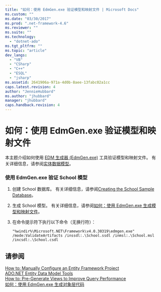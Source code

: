 ```yaml
---
title: "如何：使用 EdmGen.exe 验证模型和映射文件 | Microsoft Docs"
ms.custom: ""
ms.date: "03/30/2017"
ms.prod: ".net-framework-4.6"
ms.reviewer: ""
ms.suite: ""
ms.technology: 
  - "dotnet-ado"
ms.tgt_pltfrm: ""
ms.topic: "article"
dev_langs: 
  - "VB"
  - "CSharp"
  - "C++"
  - "ESQL"
  - "jsharp"
ms.assetid: 2641906a-971a-4d0b-8aee-13fabc02a1cc
caps.latest.revision: 4
author: "JennieHubbard"
ms.author: "jhubbard"
manager: "jhubbard"
caps.handback.revision: 4
---
```

# 如何：使用 EdmGen.exe 验证模型和映射文件
本主题介绍如何使用 [EDM 生成器 \(EdmGen.exe\)](../../../../../docs/framework/data/adonet/ef/edm-generator-edmgen-exe.md) 工具验证模型和映射文件。  有关详细信息，请参阅[实体数据模型](../../../../../docs/framework/data/adonet/entity-data-model.md)。  
  
### 使用 EdmGen.exe 验证 School 模型  
  
1.  创建 School 数据库。  有关详细信息，请参阅[Creating the School Sample Database](http://msdn.microsoft.com/zh-cn/c1bec483-a0ea-4660-aa0b-7b0a8b68fed0)。  
  
2.  生成 School 模型。  有关详细信息，请参阅[如何：使用 EdmGen.exe 生成模型和映射文件](../../../../../docs/framework/data/adonet/ef/how-to-use-edmgen-exe-to-generate-the-model-and-mapping-files.md)。  
  
3.  在命令提示符下执行以下命令（无换行符）：  
  
    ```scr  
    "%windir%\Microsoft.NET\Framework\v4.0.30319\edmgen.exe" /mode:ValidateArtifacts /inssdl:.\School.ssdl /inmsl:.\School.msl /incsdl:.\School.csdl  
    ```  
  
## 请参阅  
 [How to: Manually Configure an Entity Framework Project](http://msdn.microsoft.com/zh-cn/73f6ae1d-b3b2-4577-aebd-ad5a75954e9e)   
 [ADO.NET Entity Data Model  Tools](http://msdn.microsoft.com/zh-cn/91076853-0881-421b-837a-f582f36be527)   
 [How to: Pre\-Generate Views to Improve Query Performance](http://msdn.microsoft.com/zh-cn/b18a9d16-e10b-4043-ba91-b632f85a2579)   
 [如何：使用 EdmGen.exe 生成对象层代码](../../../../../docs/framework/data/adonet/ef/how-to-use-edmgen-exe-to-generate-object-layer-code.md)